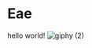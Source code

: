 # Eae
hello world!
![giphy (2)](https://user-images.githubusercontent.com/83105480/123491517-3f3f2380-d5ed-11eb-92e5-1bcdf2d34a3e.gif)

